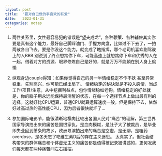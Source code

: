 ```yaml
---
layout: post
title:  "要对自已做的事喜欢的有爱"
date:   2023-01-31
categories: notes
---
```


1. 两性关系里，女性最容易犯的错误是“望夫成龙”，各种鞭策、各种辅佐其实你要是真有这个能力，最好自己脚踩油门、手握方向盘，比如过不下去了，一拍两散各自飞去。要是你没这个能力，就变成了瞎指挥，哪个老司机喜欢副驾驶上的人BBB
   别说到了终点想踹你下车，可能高速上就想踹你下车和优秀的人在一起，借着对方的资源、眼界修炼自己是好的，就是万万不能躺在别人身上偷懒

   

2.  纵观身边couple得知：如果你觉得自己的另一半情绪稳定不作不妖 甚至异常稳重，先别高兴，你可能已经出局了。 情绪稳定的秘诀就是不投入感情，当成工作/项目/生意，从中挖掘利益点，包你情绪稳如老狗。情绪稳定的好处就是，你的脑子用永远能保持最清醒的状态，在每一个选择节点上做出最有利的选择。这就好比CPU运算，普通CPU就算运算速度一般，但是保持下去，依然好过高过热的高性能CPU，因为后者很快就坏了…



3. 参加国际电影节，能很清晰地横向比较出各国人民对“痛苦”的理解，第三世界国家导演拍出来的痛苦是国恨家仇，是血肉模糊，是肚子大了被裁员，是毕业即失业回到萧条的故乡，欧洲导演拍出来的痛苦是空虚，是无聊，是嗑药overdose，是冬天忘了吃维生素D后的存在主义迷思。 太真实了。但社会结构带来的群体痛苦和个体虚无主义的痛苦都是值得被记录被讲述的，更何况我们每天都在两种痛苦间左右摇摆。





